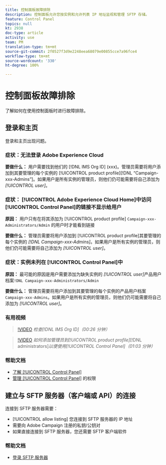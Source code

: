 ```yaml
---
title: 控制面板故障排除
description: 控制面板允许您按实例和允许列表 IP 地址监视和管理 SFTP 存储。
feature: Control Panel
topics: null
kt: 2938
doc-type: article
activity: use
team: PM
translation-type: tm+mt
source-git-commit: 2f0527f3d9e2248eea68079e00855cce7a96fce4
workflow-type: tm+mt
source-wordcount: '330'
ht-degree: 100%

---
```



# 控制面板故障排除

了解如何在使用控制面板时进行故障排除。

## 登录和主页

登录和主页出现问题。

### 症状：无法登录 Adobe Experience Cloud

**要做什么：**
用户需要找到他们的 [!DNL IMS Org ID] (xxx)。管理员需要将用户添加到其要管理的每个实例的 [!UICONTROL product profile][!DNL “Campaign-xxx-Admins”]。如果用户是所有实例的管理员，则他们仍可能需要将自己添加为 *[!UICONTROL user]*。

### 症状： [!UICONTROL Adobe Experience Cloud Home]中访问 [!UICONTROL Control Panel]的链接不显示给用户

**原因：**
用户只有在将其添加为 [!UICONTROL product profile] `Campaign-xxx-Administrators/Admin` 的用户时才能看到链接

**要做什么：**
管理员需要将用户添加到 [!UICONTROL product profile]其要管理的每个实例的 *[!DNL Campaign-xxx-Admins]*。如果用户是所有实例的管理员，则他们仍可能需要将自己添加为 *[!UICONTROL user]*。

### 症状：实例未列在 [!UICONTROL Control Panel]中

**原因：**
最可能的原因是用户需要添加为缺失实例的 *[!UICONTROL user]*&#x200B;产品用户档案`!DNL Campaign-xxx-Administrators/Admin`

**要做什么：**
管理员需要将用户添加到其要管理的每个实例的产品用户档案`Campaign-xxx-Admins`。如果用户是所有实例的管理员，则他们仍可能需要将自己添加为 *[!UICONTROL user]*。

### 有用视频

>[!VIDEO](https://video.tv.adobe.com/v/27183?quality=12)
*检查[!DNL IMS Org ID]（00:26 分钟）*

>[!VIDEO](https://video.tv.adobe.com/v/27147?quality=12)
*如何添加管理员到[!UICONTROL product profile]*[!DNL administrators]*以便使用[!UICONTROL Control Panel]（01:03 分钟）*

### 帮助文档

* [了解 [!UICONTROL Control Panel]](https://docs.adobe.com/content/help/zh-Hans/control-panel/using/control-panel-home.html)
* [管理 [!UICONTROL Control Panel]](https://docs.adobe.com/content/help/zh-Hans/control-panel/using/control-panel-home.html) 的权限

## 建立与 SFTP 服务器（客户端或 API）的连接

连接到 SFTP 服务器需要：

* [!UICONTROL allow listing] 您连接到 SFTP 服务器的 IP 地址
* 需要向 Adobe Campaign 注册的私钥/公钥对
* 如果直接连接到 SFTP 服务器，您还需要 SFTP 客户端软件

### 帮助文档

* [登录 SFTP 服务器](https://docs.adobe.com/content/help/zh-Hans/control-panel/using/control-panel-home.html#LoggingintoyourSFTPserver)


